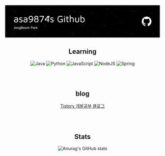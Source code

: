 <h3 align="center"><img src="./head_img.png"></h3>
<h2 align="center">Learning</h3>
<div align="center">  

![Java](https://img.shields.io/badge/java-%23ED8B00.svg?style=for-the-badge&logo=openjdk&logoColor=white)
![Python](https://img.shields.io/badge/python-3670A0?style=for-the-badge&logo=python&logoColor=ffdd54)
![JavaScript](https://img.shields.io/badge/javascript-%23323330.svg?style=for-the-badge&logo=javascript&logoColor=%23F7DF1E)
![NodeJS](https://img.shields.io/badge/node.js-6DA55F?style=for-the-badge&logo=node.js&logoColor=white)
![Spring](https://img.shields.io/badge/spring-%236DB33F.svg?style=for-the-badge&logo=spring&logoColor=white)

<br><br>

<h2>blog</h3>

[Tistory 개발공부 블로그](https://asa9874.tistory.com/)

<br><br>

<h2>Stats</h2>

![Anurag's GitHub stats](https://github-readme-stats.vercel.app/api?username=asa9874&show_icons=true&theme=radical)      

